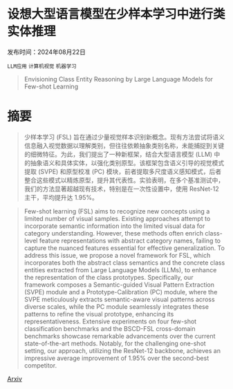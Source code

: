 # 设想大型语言模型在少样本学习中进行类实体推理

发布时间：2024年08月22日

`LLM应用` `计算机视觉` `机器学习`

> Envisioning Class Entity Reasoning by Large Language Models for Few-shot Learning

# 摘要

> 少样本学习 (FSL) 旨在通过少量视觉样本识别新概念。现有方法尝试将语义信息融入视觉数据以理解类别，但往往依赖抽象类别名称，未能捕捉到关键的细微特征。为此，我们提出了一种新框架，结合大型语言模型 (LLM) 中的抽象语义和具体实体，以强化类别原型。该框架包含语义引导的视觉模式提取 (SVPE) 和原型校准 (PC) 模块，前者提取多尺度语义感知模式，后者整合这些模式以精炼原型，提升其代表性。实验表明，在多个基准测试中，我们的方法显著超越现有技术，特别是在一次性设置中，使用 ResNet-12 主干，平均提升达 1.95%。

> Few-shot learning (FSL) aims to recognize new concepts using a limited number of visual samples. Existing approaches attempt to incorporate semantic information into the limited visual data for category understanding. However, these methods often enrich class-level feature representations with abstract category names, failing to capture the nuanced features essential for effective generalization. To address this issue, we propose a novel framework for FSL, which incorporates both the abstract class semantics and the concrete class entities extracted from Large Language Models (LLMs), to enhance the representation of the class prototypes. Specifically, our framework composes a Semantic-guided Visual Pattern Extraction (SVPE) module and a Prototype-Calibration (PC) module, where the SVPE meticulously extracts semantic-aware visual patterns across diverse scales, while the PC module seamlessly integrates these patterns to refine the visual prototype, enhancing its representativeness. Extensive experiments on four few-shot classification benchmarks and the BSCD-FSL cross-domain benchmarks showcase remarkable advancements over the current state-of-the-art methods. Notably, for the challenging one-shot setting, our approach, utilizing the ResNet-12 backbone, achieves an impressive average improvement of 1.95% over the second-best competitor.

[Arxiv](https://arxiv.org/abs/2408.12469)